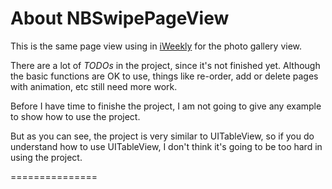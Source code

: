 # About NBSwipePageView

This is the same page view using in [iWeekly](http://itunes.apple.com/cn/app/iweekly-zhou-mo-hua-bao/id453405026) for the photo gallery view.

There are a lot of _TODOs_ in the project, since it's not finished yet. Although the basic functions are OK to use, things like re-order, add or delete pages with animation, etc still need more work.

Before I have time to finishe the project, I am not going to give any example to show how to use the project.

But as you can see, the project is very similar to UITableView, so if you do understand how to use UITableView, I don't think it's going to be too hard in using the project.

===============
